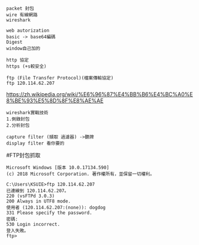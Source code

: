 ```
packet 封包
wire 有線網路
wireshark
```
```
web autorization
basic -> base64編碼
Digest
window自己加的
```
```
http 協定
https (+s較安全)
```
```
ftp (File Transfer Protocol)(檔案傳輸協定)
ftp 120.114.62.207
```
https://zh.wikipedia.org/wiki/%E6%96%87%E4%BB%B6%E4%BC%A0%E8%BE%93%E5%8D%8F%E8%AE%AE
```
wireshark實戰技術
1.側錄封包
2.分析封包
```
```
capture filter (擷取 過濾器) ->聽牌
display filter 看你要的
```
#FTP封包抓取
```
Microsoft Windows [版本 10.0.17134.590]
(c) 2018 Microsoft Corporation. 著作權所有，並保留一切權利。

C:\Users\KSUIE>ftp 120.114.62.207
已連線到 120.114.62.207。
220 (vsFTPd 3.0.3)
200 Always in UTF8 mode.
使用者 (120.114.62.207:(none)): dogdog
331 Please specify the password.
密碼:
530 Login incorrect.
登入失敗。
ftp>
```

